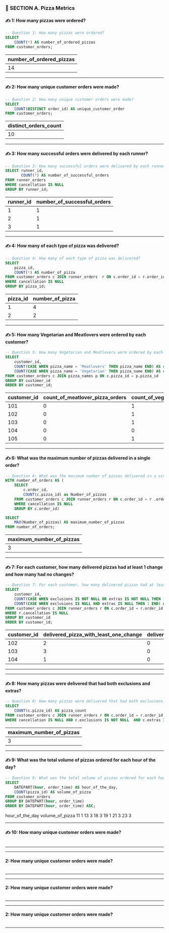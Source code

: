 ### 🚀 SECTION A. Pizza Metrics

#### ✍ 1: How many pizzas were ordered?

````sql
-- Question 1: How many pizzas were ordered?
SELECT 
    COUNT(*) AS number_of_ordered_pizzas
FROM customer_orders;
````
|number_of_ordered_pizzas|
|:----|
|14|

_______________________________________________________________________________________________________________________________________________________


#### ✍ 2: How many unique customer orders were made?

````sql
-- Question 2: How many unique customer orders were made?
SELECT
    COUNT(DISTINCT order_id) AS unique_customer_order
FROM customer_orders;
````
|distinct_orders_count|
|:----|
|10|

_______________________________________________________________________________________________________________________________________________________

#### ✍ 3: How many successful orders were delivered by each runner?

````sql
-- Question 3: How many successful orders were delivered by each runner?
SELECT runner_id, 
	   COUNT(*) AS number_of_successful_orders
FROM runner_orders
WHERE cancellation IS NULL
GROUP BY runner_id;
````
|runner_id|number_of_successful_orders|
|:----|:----|
|1|1|
|2|1|
|3|1|

_______________________________________________________________________________________________________________________________________________________

#### ✍ 4: How many of each type of pizza was delivered?

````sql
-- Question 4: How many of each type of pizza was delivered?
SELECT 
    pizza_id,
	COUNT(*) AS number_of_pizza
FROM customer_orders c JOIN runner_orders  r ON c.order_id = r.order_id
WHERE cancellation IS NULL
GROUP BY pizza_id;
````
|pizza_id|number_of_pizza|
|:----|:----|
|1|4|
|2|2|

_______________________________________________________________________________________________________________________________________________________

#### ✍ 5: How many Vegetarian and Meatlovers were ordered by each customer?

````sql
-- Question 5: How many Vegetarian and Meatlovers were ordered by each customer?
SELECT 
    customer_id,
    COUNT(CASE WHEN pizza_name = 'Meatlovers' THEN pizza_name END) AS count_of_meatlover_pizza_orders,
    COUNT(CASE WHEN pizza_name = 'Vegetarian' THEN pizza_name END) AS count_of_vegetarian_pizza_orders			
FROM customer_orders c JOIN pizza_names p ON c.pizza_id = p.pizza_id
GROUP BY customer_id
ORDER BY customer_id;
````
|customer_id|count_of_meatlover_pizza_orders|count_of_vegetarian_pizza_orders|
|:----|:----|:----|
|101|0|1|
|102|0|1|
|103|0|1|
|104|0|0|
|105|0|1|

_______________________________________________________________________________________________________________________________________________________

#### ✍ 6: What was the maximum number of pizzas delivered in a single order?

````sql
-- Question 6: What was the maximum number of pizzas delivered in a single order?
WITH number_of_orders AS (
    SELECT
        c.order_id,
	    COUNT(c.pizza_id) as Number_of_pizzas
	FROM customer_orders c JOIN runner_orders r ON c.order_id = r .order_id
	WHERE cancellation IS NULL
	GROUP BY c.order_id)

SELECT 
    MAX(Number_of_pizzas) AS maximum_number_of_pizzas
FROM number_of_orders;
````
|maximum_number_of_pizzas|
|:----|
|3|

_______________________________________________________________________________________________________________________________________________________

#### ✍ 7: For each customer, how many delivered pizzas had at least 1 change and how many had no changes?

````sql
-- Question 7: For each customer, how many delivered pizzas had at least 1 change and how many had no changes?
SELECT 
    customer_id, 
    COUNT(CASE WHEN exclusions IS NOT NULL OR extras IS NOT NULL THEN 1 END) AS delivered_pizza_with_least_one_change,
    COUNT(CASE WHEN exclusions IS NULL AND extras IS NULL THEN 1 END) AS delivered_pizza_with_no_change
FROM customer_orders c JOIN runner_orders r ON c.order_id = r.order_id
WHERE r.cancellation IS NULL
GROUP BY customer_id
ORDER BY customer_id;
````
|customer_id|delivered_pizza_with_least_one_change|delivered_pizza_with_no_change|
|:----|:----|:----|
|102|2|0|
|103|3|0|
|104|1|0|

_______________________________________________________________________________________________________________________________________________________

_______________________________________________________________________________________________________________________________________________________

#### ✍ 8: How many pizzas were delivered that had both exclusions and extras?

````sql
-- Question 8: How many pizzas were delivered that had both exclusions and extras?
SELECT
    COUNT(c.pizza_id) AS pizza_count
FROM customer_orders c JOIN runner_orders r ON c.order_id = r.order_id
WHERE cancellation IS NULL AND c.exclusions IS NOT NULL  AND c.extras IS NOT NULL;
````
|maximum_number_of_pizzas|
|:----|
|3|

_______________________________________________________________________________________________________________________________________________________

#### ✍ 9: What was the total volume of pizzas ordered for each hour of the day?

````sql
-- Question 9: What was the total volume of pizzas ordered for each hour of the day?
SELECT 
    DATEPART(hour, order_time) AS hour_of_the_day,
    COUNT(pizza_id) AS volume_of_pizza
FROM customer_orders
GROUP BY DATEPART(hour, order_time)
ORDER BY DATEPART(hour, order_time) ASC;
````
hour_of_the_day	volume_of_pizza
11	1
13	3
18	3
19	1
21	3
23	3

_______________________________________________________________________________________________________________________________________________________

#### ✍ 10: How many unique customer orders were made?

````sql
````
_______________________________________________________________________________________________________________________________________________________

_______________________________________________________________________________________________________________________________________________________

#### 2: How many unique customer orders were made?

````sql
````
_______________________________________________________________________________________________________________________________________________________

_______________________________________________________________________________________________________________________________________________________

#### 2: How many unique customer orders were made?

````sql
````
_______________________________________________________________________________________________________________________________________________________

_______________________________________________________________________________________________________________________________________________________

#### 2: How many unique customer orders were made?

````sql
````
_______________________________________________________________________________________________________________________________________________________
